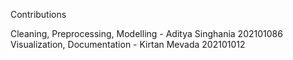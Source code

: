 Contributions 

Cleaning, Preprocessing, Modelling - Aditya Singhania 202101086
Visualization, Documentation - Kirtan Mevada 202101012
